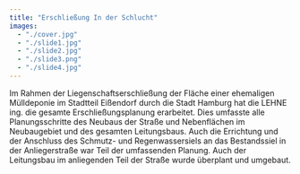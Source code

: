 ```yaml
---
title: "Erschließung In der Schlucht"
images:
  - "./cover.jpg"
  - "./slide1.jpg"
  - "./slide2.jpg"
  - "./slide3.png"
  - "./slide4.jpg"
---
```


Im Rahmen der Liegenschaftserschließung der Fläche einer ehemaligen
Mülldeponie im Stadtteil Eißendorf durch die Stadt Hamburg hat die LEHNE
ing. die gesamte Erschließungsplanung erarbeitet. Dies umfasste alle
Planungsschritte des Neubaus der Straße und Nebenflächen im Neubaugebiet
und des gesamten Leitungsbaus. Auch die Errichtung und der Anschluss
des Schmutz- und Regenwassersiels an das Bestandssiel in der
Anliegerstraße war Teil der umfassenden Planung. Auch der Leitungsbau im
anliegenden Teil der Straße wurde überplant und umgebaut.
